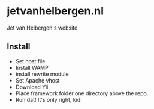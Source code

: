 jetvanhelbergen.nl
==================

Jet van Helbergen's website


Install
-------

 - Set host file
 - Install WAMP
  - install rewrite module
  - Set Apache vhost
 - Download Yii
  - Place framework folder one directory above the repo.
 - Run dat! It's only right, kid!
